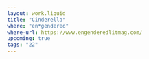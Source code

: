 ```yaml
---
layout: work.liquid
title: "Cinderella"
where: "en*gendered"
where-url: https://www.engenderedlitmag.com/
upcoming: true
tags: "22"
---
```

